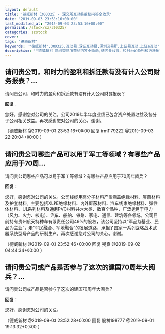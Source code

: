 ```yaml
---
layout: default
title: '德威新材（300325）- 深交所互动易董秘问答全收录'
date: "2019-09-03 23:53:16+00:00"
last_modified_at: "2019-09-03 23:53:16+00:00"
permalink: /stock/sz/300325/
categories: szstock
cover: 
tags: "德威新材"
keywords: '"德威新材",300325,互动易,深证互动易,深圳交易所,上证易互动,上证e互动'
description: '"德威新材-深圳交易所董秘问答全收录,请问贵公司，和时力的盈利和拆迁款有没有计入公司财务报表？"'
---
```


## 请问贵公司，和时力的盈利和拆迁款有没有计入公司财务报表？...

请问贵公司，和时力的盈利和拆迁款有没有计入公司财务报表？

**回复**：

您好，感谢您对公司的关注。公司2019年半年度业绩已包含资产处置收益及各分子公司相关效益。再次感谢您对公司的关心。谢谢。 

（德威新材  @2019-09-03 23:53:16+00:00 回复 irm1179222  @2019-09-03 22:20:04+00:00 ）

## 请问贵公司哪些产品可以用于军工等领域？有哪些产品应用于70周...

请问贵公司哪些产品可以用于军工等领域？有哪些产品应用于70周年阅兵？

**回复**：

您好，感谢您对公司的关注。公司线缆用高分子材料产品涵盖绝缘材料、屏蔽材料及护套材料，主要包括XLPE绝缘材料、内外屏蔽材料、汽车线束绝缘材料、弹性体材料、UL系列材料及通用PVC材料共六大类、数百个品种，广泛运用于电力（风力、火力、核电）、汽车、船舶、铁路、家电、通信、建筑等各领域。公司目前持有贵州航天特种车有限责任公司49%的股权，该公司坚持以“军品为基业、民品为主业”，走“军民融合、军地融合”的发展道路，承担了国家一系列战略战术武器系统型号产品的研制生产。再次感谢您对公司的关心。谢谢。 

（德威新材  @2019-09-03 23:52:46+00:00 回复 朔嘉  @2019-09-02 04:44:34+00:00 ）

## 请问贵公司或产品是否参与了这次的建国70周年大阅兵？...

请问贵公司或产品是否参与了这次的建国70周年大阅兵？

**回复**：

您好，感谢您对公司的关注。 

（德威新材  @2019-09-03 23:52:28+00:00 回复 股神198777  @2019-09-01 19:13:32+00:00 ）

